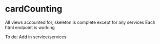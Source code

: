# cardCounting
All views accounted for, skeleton is complete except for any services
Each html endpoint is working

To do:
Add in service/services
